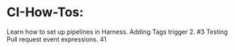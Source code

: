 # CI-How-Tos: 
Learn how to set up pipelines in Harness.
Adding Tags trigger 2. #3
Testing Pull request event expressions. 41
